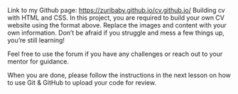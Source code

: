 Link to my Github page: https://zuribaby.github.io/cv.github.io/
Building cv with HTML and CSS.
In this project, you are required to build your own CV website using the format above. Replace the images and content with your own information. Don’t be afraid if you struggle and mess a few things up, you’re still learning!

Feel free to use the forum if you have any challenges or reach out to your mentor for guidance.

When you are done, please follow the instructions in the next lesson on how to use Git & GitHub to upload your code for review.
